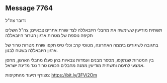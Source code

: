 ## Message 7764

דובר צה"ל:

תשתית מודיעין ששימשה את מחבלי חיזבאללה לצד שורת אתרים צבאיים; צה"ל השלים תקיפה נוספת של מטרות ארגון הטרור חיזבאללה

בתגובה לשיגורים ביממה האחרונה, מטוסי קרב וכלי טיס תקפו שורת מטרות טרור של ארגון חיזבאללה בשטח לבנון.

בין המטרות שנתקפו, מספר מבנים ועמדות צבאיות בהן פעלו מחבלי הארגון, מחסן אמצעי לחימה ותשתית מודיעין ממנה מחבלים הכווינו טרור נגד מדינת ישראל.

מצורף תיעוד מהתקיפות: https://bit.ly/3FVi2Om

